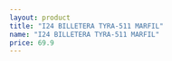 ```yaml
---
layout: product
title: "I24 BILLETERA TYRA-511 MARFIL"
name: "I24 BILLETERA TYRA-511 MARFIL"
price: 69.9
---
```

